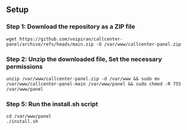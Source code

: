 ## Setup

### Step 1: Download the repository as a ZIP file
```
wget https://github.com/voipiran/callcenter-panel/archive/refs/heads/main.zip -O /var/www/callcenter-panel.zip
```
### Step 2: Unzip the downloaded file, Set the necessary permissions
```
unzip /var/www/callcenter-panel.zip -d /var/www && sudo mv /var/www/callcenter-panel-main /var/www/panel && sudo chmod -R 755 /var/www/panel
```

### Step 5: Run the install.sh script
```
cd /var/www/panel
./install.sh
```
